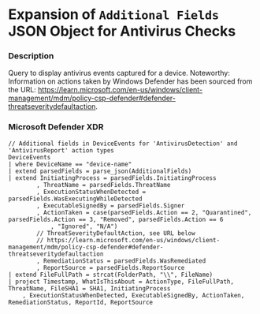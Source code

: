 # Expansion of `Additional Fields` JSON Object for Antivirus Checks

### Description
Query to display antivirus events captured for a device.
Noteworthy: Information on actions taken by Windows Defender has been sourced from the URL: https://learn.microsoft.com/en-us/windows/client-management/mdm/policy-csp-defender#defender-threatseveritydefaultaction.

### Microsoft Defender XDR
```KQL
// Additional fields in DeviceEvents for 'AntivirusDetection' and 'AntivirusReport' action types
DeviceEvents
| where DeviceName == "device-name"
| extend parsedFields = parse_json(AdditionalFields)
| extend InitiatingProcess = parsedFields.InitiatingProcess
        , ThreatName = parsedFields.ThreatName
        , ExecutionStatusWhenDetected = parsedFields.WasExecutingWhileDetected
        , ExecutableSignedBy = parsedFields.Signer
        , ActionTaken = case(parsedFields.Action == 2, "Quarantined", parsedFields.Action == 3, "Removed", parsedFields.Action == 6
            , "Ignored", "N/A")
        // ThreatSeverityDefaultAction, see URL below
        // https://learn.microsoft.com/en-us/windows/client-management/mdm/policy-csp-defender#defender-threatseveritydefaultaction
        , RemediationStatus = parsedFields.WasRemediated
        , ReportSource = parsedFields.ReportSource
| extend FileFullPath = strcat(FolderPath, "\\", FileName)
| project Timestamp, WhatIsThisAbout = ActionType, FileFullPath, ThreatName, FileSHA1 = SHA1, InitiatingProcess
    , ExecutionStatusWhenDetected, ExecutableSignedBy, ActionTaken, RemediationStatus, ReportId, ReportSource
```
